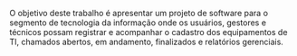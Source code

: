 O objetivo deste trabalho é apresentar um projeto de software para o segmento de tecnologia da informação onde os usuários, gestores e técnicos possam registrar e acompanhar o cadastro dos equipamentos de TI, chamados abertos, em andamento, finalizados e relatórios gerenciais.



